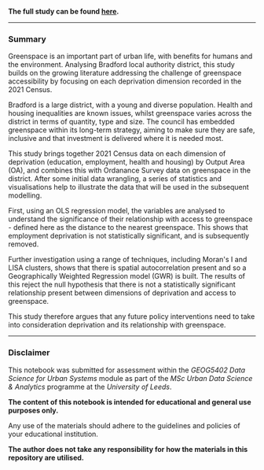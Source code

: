**The full study can be found [here](markdown-version/access-to-greenspace-bradford.md).**

______________________________

### Summary

Greenspace is an important part of urban life, with benefits for humans and the environment. Analysing Bradford local authority district, this study builds on the growing literature addressing the challenge of greenspace accessibility by focusing on each deprivation dimension recorded in the 2021 Census.

Bradford is a large district, with a young and diverse population. Health and housing inequalities are known issues, whilst greenspace varies across the district in terms of quantity, type and size. The council has embedded greenspace within its long-term strategy, aiming to make sure they are safe, inclusive and that investment is delivered where it is needed most.

This study brings together 2021 Census data on each dimension of deprivation (education, employment, health and housing) by Output Area (OA), and combines this with Ordanance Survey data on greenspace in the district. After some initial data wrangling, a series of statistics and visualisations help to illustrate the data that will be used in the subsequent modelling.

First, using an OLS regression model, the variables are analysed to understand the significance of their relationship with access to greenspace - defined here as the distance to the nearest greenspace. This shows that employment deprivation is not statistically significant, and is subsequently removed.

Further investigation using a range of techniques, including Moran's I and LISA clusters, shows that there is spatial autocorrelation present and so a Geographically Weighted Regression model (GWR) is built. The results of this reject the null hypothesis that there is not a statistically significant relationship present between dimensions of deprivation and access to greenspace.

This study therefore argues that any future policy interventions need to take into consideration deprivation and its relationship with greenspace.

______________________________
### Disclaimer
This notebook was submitted for assessment within the *GEOG5402 Data Science for Urban Systems* module as part of the *MSc Urban Data Science & Analytics* programme at the *University of Leeds*.

**The content of this notebook is intended for educational and general use purposes only.**

Any use of the materials should adhere to the guidelines and policies of your educational institution.

**The author does not take any responsibility for how the materials in this repository are utilised.**

